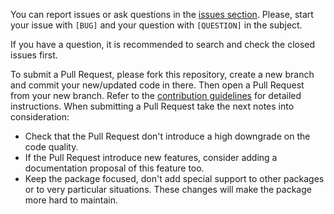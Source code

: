 You can report issues or ask questions in the [issues section](https://github.com/jeroennoten/Laravel-AdminLTE/issues). Please, start your issue with `[BUG]` and your question with `[QUESTION]` in the subject.

If you have a question, it is recommended to search and check the closed issues first.

To submit a Pull Request, please fork this repository, create a new branch and commit your new/updated code in there. Then open a Pull Request from your new branch. Refer to the [contribution guidelines](https://github.com/jeroennoten/Laravel-AdminLTE/blob/master/.github/CONTRIBUTING.md) for detailed instructions. When submitting a Pull Request take the next notes into consideration:

- Check that the Pull Request don't introduce a high downgrade on the code quality.
- If the Pull Request introduce new features, consider adding a documentation proposal of this feature too.
- Keep the package focused, don't add special support to other packages or to very particular situations. These changes will make the package more hard to maintain.
